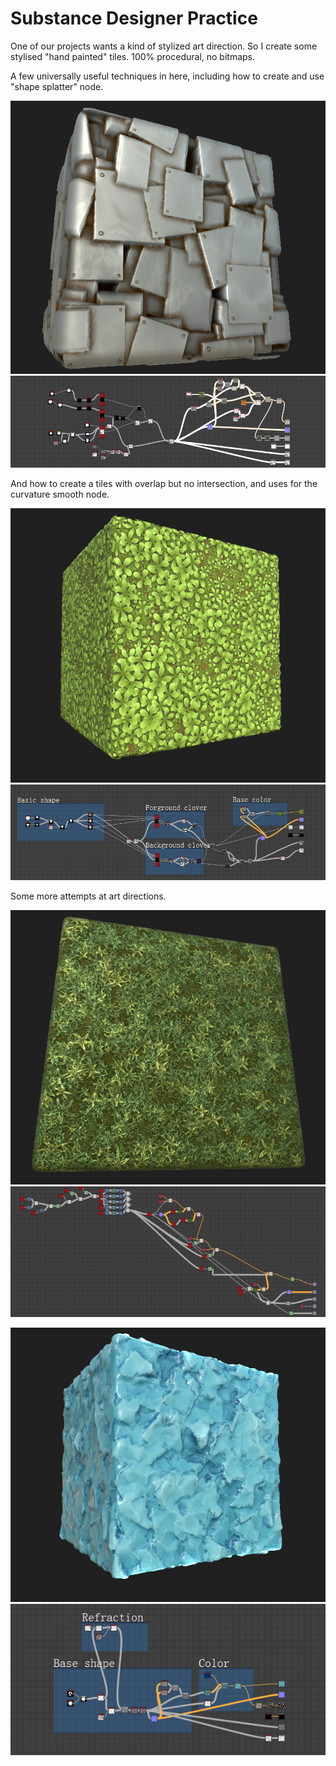 # Substance Designer Practice

One of our projects wants a kind of stylized art direction. So I create some stylised "hand painted" tiles.
100% procedural, no bitmaps.</p>

A few universally useful techniques in here, including how to create and use "shape splatter" node.</p>
![picture](/ReadMe/stylized_metal_plate_0.png)
![picture](/ReadMe/stylized_metal_plate_1.png)

And how to create a tiles with overlap but no intersection, and uses for the curvature smooth node.</p>
![picture](/ReadMe/stylized_clover_0.png)
![picture](/ReadMe/stylized_clover_1.png)

Some more attempts at art directions.</p>
![picture](/ReadMe/grass_0.png)
![picture](/ReadMe/grass_1.png)

![picture](/ReadMe/stylized_ice_0.png)
![picture](/ReadMe/stylized_ice_1.png)

